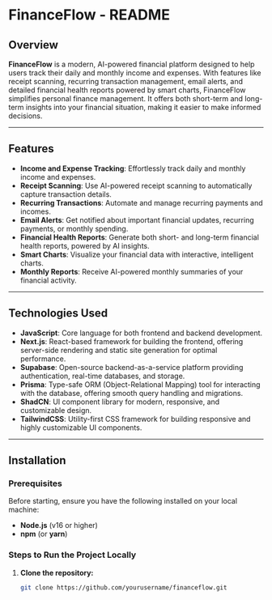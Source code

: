 # FinanceFlow - README

## Overview

**FinanceFlow** is a modern, AI-powered financial platform designed to help users track their daily and monthly income and expenses. With features like receipt scanning, recurring transaction management, email alerts, and detailed financial health reports powered by smart charts, FinanceFlow simplifies personal finance management. It offers both short-term and long-term insights into your financial situation, making it easier to make informed decisions.

---

## Features

- **Income and Expense Tracking**: Effortlessly track daily and monthly income and expenses.
- **Receipt Scanning**: Use AI-powered receipt scanning to automatically capture transaction details.
- **Recurring Transactions**: Automate and manage recurring payments and incomes.
- **Email Alerts**: Get notified about important financial updates, recurring payments, or monthly spending.
- **Financial Health Reports**: Generate both short- and long-term financial health reports, powered by AI insights.
- **Smart Charts**: Visualize your financial data with interactive, intelligent charts.
- **Monthly Reports**: Receive AI-powered monthly summaries of your financial activity.

---

## Technologies Used

- **JavaScript**: Core language for both frontend and backend development.
- **Next.js**: React-based framework for building the frontend, offering server-side rendering and static site generation for optimal performance.
- **Supabase**: Open-source backend-as-a-service platform providing authentication, real-time databases, and storage.
- **Prisma**: Type-safe ORM (Object-Relational Mapping) tool for interacting with the database, offering smooth query handling and migrations.
- **ShadCN**: UI component library for modern, responsive, and customizable design.
- **TailwindCSS**: Utility-first CSS framework for building responsive and highly customizable UI components.

---

## Installation

### Prerequisites

Before starting, ensure you have the following installed on your local machine:

- **Node.js** (v16 or higher)
- **npm** (or **yarn**)

### Steps to Run the Project Locally

1. **Clone the repository:**

   ```bash
   git clone https://github.com/yourusername/financeflow.git
